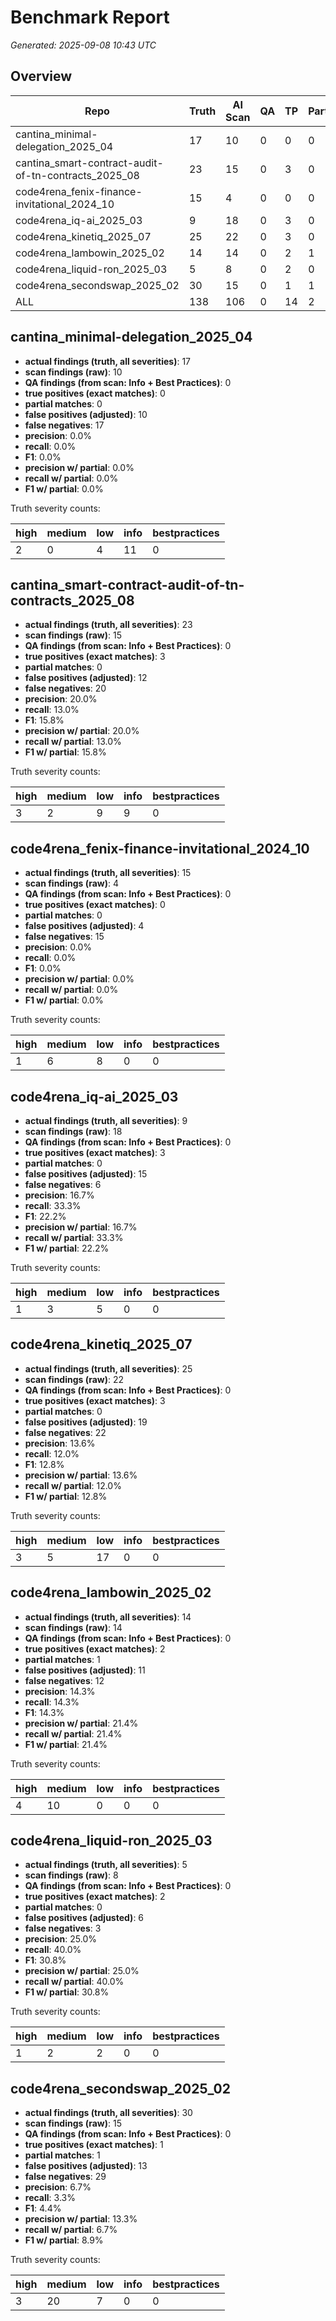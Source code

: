 # Benchmark Report

_Generated: 2025-09-08 10:43 UTC_

## Overview

| Repo | Truth | AI Scan | QA | TP | Partial | FP | FN | Precision | Recall | F1 | P(w/partial) | R(w/partial) | F1(w/partial) |
|------|--------|------|----|----|---------|----|----|-----------|--------|----|--------------|--------------|---------------|
| cantina_minimal-delegation_2025_04 | 17 | 10 | 0 | 0 | 0 | 10 | 17 | 0.0% | 0.0% | 0.0% | 0.0% | 0.0% | 0.0% |
| cantina_smart-contract-audit-of-tn-contracts_2025_08 | 23 | 15 | 0 | 3 | 0 | 12 | 20 | 20.0% | 13.0% | 15.8% | 20.0% | 13.0% | 15.8% |
| code4rena_fenix-finance-invitational_2024_10 | 15 | 4 | 0 | 0 | 0 | 4 | 15 | 0.0% | 0.0% | 0.0% | 0.0% | 0.0% | 0.0% |
| code4rena_iq-ai_2025_03 | 9 | 18 | 0 | 3 | 0 | 15 | 6 | 16.7% | 33.3% | 22.2% | 16.7% | 33.3% | 22.2% |
| code4rena_kinetiq_2025_07 | 25 | 22 | 0 | 3 | 0 | 19 | 22 | 13.6% | 12.0% | 12.8% | 13.6% | 12.0% | 12.8% |
| code4rena_lambowin_2025_02 | 14 | 14 | 0 | 2 | 1 | 11 | 12 | 14.3% | 14.3% | 14.3% | 21.4% | 21.4% | 21.4% |
| code4rena_liquid-ron_2025_03 | 5 | 8 | 0 | 2 | 0 | 6 | 3 | 25.0% | 40.0% | 30.8% | 25.0% | 40.0% | 30.8% |
| code4rena_secondswap_2025_02 | 30 | 15 | 0 | 1 | 1 | 13 | 29 | 6.7% | 3.3% | 4.4% | 13.3% | 6.7% | 8.9% |
| ALL | 138 | 106 | 0 | 14 | 2 | 90 | 124 | 13.2% | 10.1% | 11.5% | 15.1% | 11.6% | 13.1% |

## cantina_minimal-delegation_2025_04

- **actual findings (truth, all severities)**: 17
- **scan findings (raw)**: 10
- **QA findings (from scan: Info + Best Practices)**: 0
- **true positives (exact matches)**: 0
- **partial matches**: 0
- **false positives (adjusted)**: 10
- **false negatives**: 17
- **precision**: 0.0%
- **recall**: 0.0%
- **F1**: 0.0%
- **precision w/ partial**: 0.0%
- **recall w/ partial**: 0.0%
- **F1 w/ partial**: 0.0%

Truth severity counts:

| high | medium | low | info | bestpractices |
|------|--------|-----|------|----------------|
| 2 | 0 | 4 | 11 | 0 |

## cantina_smart-contract-audit-of-tn-contracts_2025_08

- **actual findings (truth, all severities)**: 23
- **scan findings (raw)**: 15
- **QA findings (from scan: Info + Best Practices)**: 0
- **true positives (exact matches)**: 3
- **partial matches**: 0
- **false positives (adjusted)**: 12
- **false negatives**: 20
- **precision**: 20.0%
- **recall**: 13.0%
- **F1**: 15.8%
- **precision w/ partial**: 20.0%
- **recall w/ partial**: 13.0%
- **F1 w/ partial**: 15.8%

Truth severity counts:

| high | medium | low | info | bestpractices |
|------|--------|-----|------|----------------|
| 3 | 2 | 9 | 9 | 0 |

## code4rena_fenix-finance-invitational_2024_10

- **actual findings (truth, all severities)**: 15
- **scan findings (raw)**: 4
- **QA findings (from scan: Info + Best Practices)**: 0
- **true positives (exact matches)**: 0
- **partial matches**: 0
- **false positives (adjusted)**: 4
- **false negatives**: 15
- **precision**: 0.0%
- **recall**: 0.0%
- **F1**: 0.0%
- **precision w/ partial**: 0.0%
- **recall w/ partial**: 0.0%
- **F1 w/ partial**: 0.0%

Truth severity counts:

| high | medium | low | info | bestpractices |
|------|--------|-----|------|----------------|
| 1 | 6 | 8 | 0 | 0 |

## code4rena_iq-ai_2025_03

- **actual findings (truth, all severities)**: 9
- **scan findings (raw)**: 18
- **QA findings (from scan: Info + Best Practices)**: 0
- **true positives (exact matches)**: 3
- **partial matches**: 0
- **false positives (adjusted)**: 15
- **false negatives**: 6
- **precision**: 16.7%
- **recall**: 33.3%
- **F1**: 22.2%
- **precision w/ partial**: 16.7%
- **recall w/ partial**: 33.3%
- **F1 w/ partial**: 22.2%

Truth severity counts:

| high | medium | low | info | bestpractices |
|------|--------|-----|------|----------------|
| 1 | 3 | 5 | 0 | 0 |

## code4rena_kinetiq_2025_07

- **actual findings (truth, all severities)**: 25
- **scan findings (raw)**: 22
- **QA findings (from scan: Info + Best Practices)**: 0
- **true positives (exact matches)**: 3
- **partial matches**: 0
- **false positives (adjusted)**: 19
- **false negatives**: 22
- **precision**: 13.6%
- **recall**: 12.0%
- **F1**: 12.8%
- **precision w/ partial**: 13.6%
- **recall w/ partial**: 12.0%
- **F1 w/ partial**: 12.8%

Truth severity counts:

| high | medium | low | info | bestpractices |
|------|--------|-----|------|----------------|
| 3 | 5 | 17 | 0 | 0 |

## code4rena_lambowin_2025_02

- **actual findings (truth, all severities)**: 14
- **scan findings (raw)**: 14
- **QA findings (from scan: Info + Best Practices)**: 0
- **true positives (exact matches)**: 2
- **partial matches**: 1
- **false positives (adjusted)**: 11
- **false negatives**: 12
- **precision**: 14.3%
- **recall**: 14.3%
- **F1**: 14.3%
- **precision w/ partial**: 21.4%
- **recall w/ partial**: 21.4%
- **F1 w/ partial**: 21.4%

Truth severity counts:

| high | medium | low | info | bestpractices |
|------|--------|-----|------|----------------|
| 4 | 10 | 0 | 0 | 0 |

## code4rena_liquid-ron_2025_03

- **actual findings (truth, all severities)**: 5
- **scan findings (raw)**: 8
- **QA findings (from scan: Info + Best Practices)**: 0
- **true positives (exact matches)**: 2
- **partial matches**: 0
- **false positives (adjusted)**: 6
- **false negatives**: 3
- **precision**: 25.0%
- **recall**: 40.0%
- **F1**: 30.8%
- **precision w/ partial**: 25.0%
- **recall w/ partial**: 40.0%
- **F1 w/ partial**: 30.8%

Truth severity counts:

| high | medium | low | info | bestpractices |
|------|--------|-----|------|----------------|
| 1 | 2 | 2 | 0 | 0 |

## code4rena_secondswap_2025_02

- **actual findings (truth, all severities)**: 30
- **scan findings (raw)**: 15
- **QA findings (from scan: Info + Best Practices)**: 0
- **true positives (exact matches)**: 1
- **partial matches**: 1
- **false positives (adjusted)**: 13
- **false negatives**: 29
- **precision**: 6.7%
- **recall**: 3.3%
- **F1**: 4.4%
- **precision w/ partial**: 13.3%
- **recall w/ partial**: 6.7%
- **F1 w/ partial**: 8.9%

Truth severity counts:

| high | medium | low | info | bestpractices |
|------|--------|-----|------|----------------|
| 3 | 20 | 7 | 0 | 0 |
